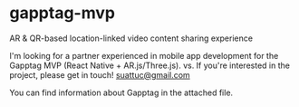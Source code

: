 # gapptag-mvp
AR &amp; QR-based location-linked video content sharing experience

I'm looking for a partner experienced in mobile app development for the Gapptag MVP (React Native + AR.js/Three.js). vs. If you're interested in the project, please get in touch!
suattuc@gmail.com

You can find information about Gapptag in the attached file.



